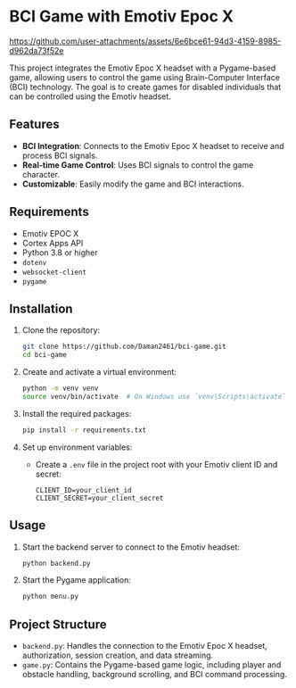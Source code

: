 # BCI Game with Emotiv Epoc X

https://github.com/user-attachments/assets/6e6bce61-94d3-4159-8985-d962da73f52e


This project integrates the Emotiv Epoc X headset with a Pygame-based game, allowing users to control the game using Brain-Computer Interface (BCI) technology. The goal is to create games for disabled individuals that can be controlled using the Emotiv headset.

## Features

- **BCI Integration**: Connects to the Emotiv Epoc X headset to receive and process BCI signals.
- **Real-time Game Control**: Uses BCI signals to control the game character.
- **Customizable**: Easily modify the game and BCI interactions.

## Requirements
- Emotiv EPOC X
- Cortex Apps API 
- Python 3.8 or higher
- `dotenv`
- `websocket-client`
- `pygame`

## Installation

1. Clone the repository:
    ```bash
    git clone https://github.com/Daman2461/bci-game.git
    cd bci-game
    ```

2. Create and activate a virtual environment:
    ```bash
    python -m venv venv
    source venv/bin/activate  # On Windows use `venv\Scripts\activate`
    ```

3. Install the required packages:
    ```bash
    pip install -r requirements.txt
    ```

4. Set up environment variables:
    - Create a `.env` file in the project root with your Emotiv client ID and secret:
        ```env
        CLIENT_ID=your_client_id
        CLIENT_SECRET=your_client_secret
        ```

## Usage

1. Start the backend server to connect to the Emotiv headset:
    ```bash
    python backend.py
    ```

2. Start the Pygame application:
    ```bash
    python menu.py
    ```

## Project Structure

- `backend.py`: Handles the connection to the Emotiv Epoc X headset, authorization, session creation, and data streaming.
- `game.py`: Contains the Pygame-based game logic, including player and obstacle handling, background scrolling, and BCI command processing.

